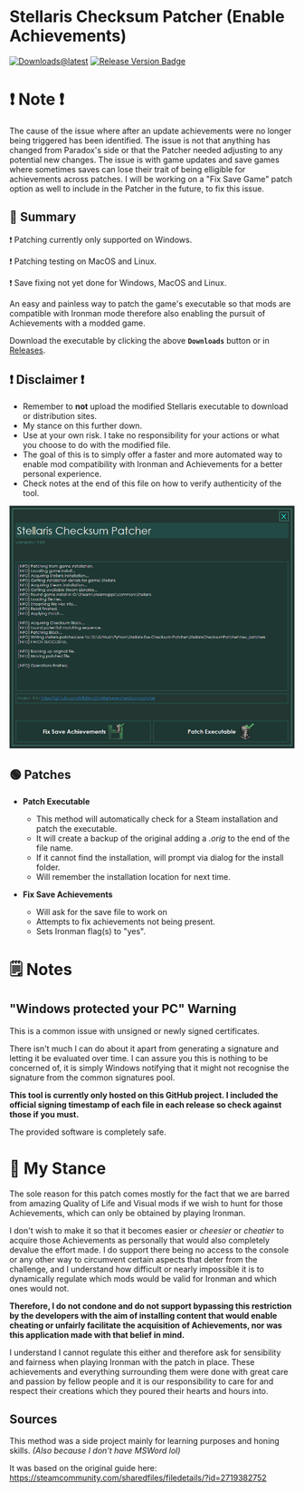 # Stellaris Checksum Patcher (Enable Achievements)

[![Downloads@latest](https://img.shields.io/github/downloads/r0fld4nc3/stellaris-exe-checksum-patcher/total?style=for-the-badge)](https://github.com/r0fld4nc3/stellaris-exe-checksum-patcher/releases/latest/download/StellarisChecksumPatcher.exe)
[![Release Version Badge](https://img.shields.io/github/v/release/r0fld4nc3/stellaris-exe-checksum-patcher?style=for-the-badge)](https://github.com/r0fld4nc3/stellaris-exe-checksum-patcher/releases)

# ❗ Note ❗

The cause of the issue where after an update achievements were no longer being triggered has been identified. The issue is not that anything has changed from Paradox's side or that the Patcher needed adjusting to any potential new changes. The issue is with game updates and save games where sometimes saves can lose their trait of being elligible for achievements across patches. I will be working on a "Fix Save Game" patch option as well to include in the Patcher in the future, to fix this issue.

## 📣 Summary

❗ Patching currently only supported on Windows.

❗ Patching testing on MacOS and Linux.

❗ Save fixing not yet done for Windows, MacOS and Linux.

An easy and painless way to patch the game's executable so that mods are compatible with Ironman mode therefore also enabling the pursuit of Achievements with a modded game.

Download the executable by clicking the above **``Downloads``** button or in [Releases](https://github.com/r0fld4nc3/stellaris-exe-checksum-patcher/releases).

## ❗ Disclaimer ❗
* Remember to **not** upload the modified Stellaris executable to download or distribution sites.
* My stance on this further down.
* Use at your own risk. I take no responsibility for your actions or what you choose to do with the modified file.
* The goal of this is to simply offer a faster and more automated way to enable mod compatibility with Ironman and Achievements for a better personal experience.
* Check notes at the end of this file on how to verify authenticity of the tool.

<p align="center">
<img src="https://github.com/r0fld4nc3/stellaris-exe-checksum-patcher/blob/main/media/stellaris-checksum-patcher-06.png" width="762">
</p>

## 🟢 Patches
* **Patch Executable**
  * This method will automatically check for a Steam installation and patch the executable.
  * It will create a backup of the original adding a _.orig_ to the end of the file name.
  * If it cannot find the installation, will prompt via dialog for the install folder.
  * Will remember the installation location for next time.

* **Fix Save Achievements**
  * Will ask for the save file to work on
  * Attempts to fix achievements not being present.
  * Sets Ironman flag(s) to "yes".

# 🗒️ Notes
## "Windows protected your PC" Warning
This is a common issue with unsigned or newly signed certificates.
  
There isn't much I can do about it apart from generating a signature and letting it be evaluated over time. I can assure you this is nothing to be concerned of, it is simply Windows notifying that it might not recognise the signature from the common signatures pool.

**This tool is currently only hosted on this GitHub project. I included the official signing timestamp of each file in each release so check against those if you must.**
  
The provided software is completely safe.

# 🔎 My Stance
The sole reason for this patch comes mostly for the fact that we are barred from amazing Quality of Life and Visual mods if we wish to hunt for those Achievements, which can only be obtained by playing Ironman. 

I don't wish to make it so that it becomes easier or _cheesier_ or _cheatier_ to acquire those Achievements as personally that would also completely devalue the effort made. I do support there being no access to the console or any other way to circumvent certain aspects that deter from the challenge, and I understand how difficult or nearly impossible it is to dynamically regulate which mods would be valid for Ironman and which ones would not.

**Therefore, I do not condone and do not support bypassing this restriction by the developers with the aim of installing content that would enable cheating or unfairly facilitate the acquisition of Achievements, nor was this application made with that belief in mind.**

I understand I cannot regulate this either and therefore ask for sensibility and fairness when playing Ironman with the patch in place. These achievements and everything surrounding them were done with great care and passion by fellow people and it is our responsibility to care for and respect their creations which they poured their hearts and hours into.

## Sources
This method was a side project mainly for learning purposes and honing skills. _(Also because I don't have MSWord lol)_

It was based on the original guide here: https://steamcommunity.com/sharedfiles/filedetails/?id=2719382752
